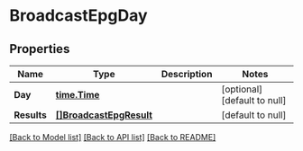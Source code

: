 # BroadcastEpgDay

## Properties
Name | Type | Description | Notes
------------ | ------------- | ------------- | -------------
**Day** | [**time.Time**](time.Time.md) |  | [optional] [default to null]
**Results** | [**[]BroadcastEpgResult**](BroadcastEPGResult.md) |  | [default to null]

[[Back to Model list]](../README.md#documentation-for-models) [[Back to API list]](../README.md#documentation-for-api-endpoints) [[Back to README]](../README.md)


